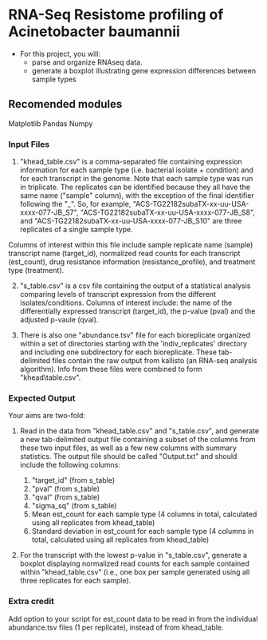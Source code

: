 # RNA-Seq Resistome profiling of Acinetobacter baumannii
- For this project, you will:
    - parse and organize RNAseq data.
    - generate a boxplot illustrating gene expression differences between sample types 

## Recomended modules 
Matplotlib 
Pandas
Numpy

### Input Files
1. "khead\_table.csv" is a comma-separated file containing expression information for each sample type (i.e. bacterial isolate + condition) and for each transcript in the genome. Note that each sample type was run in triplicate. The replicates can be identified because they all have the same name ("sample" column), with the exception of the final identifier following the "\_". So, for example, "ACS-TG22182subaTX-xx-uu-USA-xxxx-077-JB\_S7", "ACS-TG22182subaTX-xx-uu-USA-xxxx-077-JB\_S8", and "ACS-TG22182subaTX-xx-uu-USA-xxxx-077-JB\_S10" are three replicates of a single sample type. 

Columns of interest within this file include sample replicate name (sample) transcript  name (target\_id), normalized read counts for each transcript (est\_count), drug resistance information (resistance_profile), and treatment type (treatment).

2. "s\_table.csv" is a csv file containing the output of a statistical analysis comparing levels of transcript expression from the different isolates/conditions. Columns of interest include: the name of the differentially expressed transcript (target_id), the p-value (pval) and the adjusted p-vaule (qval). 

3. There is also one "abundance.tsv" file for each bioreplicate organized within a set of directories starting with the 'indiv\_replicates' directory and including one subdirectory for each bioreplicate. These tab-delimited files contain the raw output from kallisto (an RNA-seq analysis algorithm). Info from these files were combined to form "khead\table.csv".


### Expected Output

Your aims are two-fold: 

1. Read in the data from "khead\_table.csv" and "s\_table.csv", and generate a new tab-delimited output file containing a subset of the columns from these two input files, as well as a few new columns with summary statistics. The output file should be called "Output.txt" and should include the following columns:

    1. "target\_id" (from s\_table)
    2. "pval" (from s\_table)
    3. "qval" (from s\_table)
    4. "sigma\_sq" (from s\_table)
    5. Mean est\_count for each sample type (4 columns in total, calculated using all replicates from khead\_table)
    6. Standard deviation in est\_count for each sample type (4 columns in total, calculated using all replicates from khead\_table)


2. For the transcript with the lowest p-value in "s\_table.csv", generate a boxplot displaying normalized read counts for each sample contained within "khead\_table.csv" (i.e., one box per sample generated using all three replicates for each sample).


### Extra credit

Add option to your script for est\_count data to be read in from the individual abundance.tsv files (1 per replicate), instead of from khead\_table.



